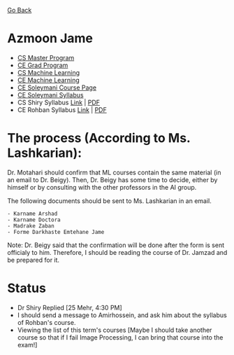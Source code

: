 [Go Back](https://github.com/arm-on/plan/blob/main/README.md)

# Azmoon Jame
- [CS Master Program](https://github.com/arm-on/plan/blob/main/materials/cs-master.pdf)
- [CE Grad Program](https://github.com/arm-on/plan/blob/main/materials/ce-grad.pdf)
- [CS Machine Learning](https://github.com/arm-on/plan/blob/main/materials/cs-ml.pdf)
- [CE Machine Learning](https://github.com/arm-on/plan/blob/main/materials/ce-ml.pdf)
- [CE Soleymani Course Page](http://ce.sharif.edu/courses/99-00/1/ce717-1/index.php/section/resources/file/resources)
- [CE Soleymani Syllabus](https://github.com/arm-on/plan/blob/main/materials/ML-Soleymani-Syllabus.pdf)
- CS Shiry Syllabus [Link](https://ce.aut.ac.ir/~shiry/lecture/machine-learning/ml.html#Syllabus) | [PDF](https://github.com/arm-on/plan/blob/main/materials/ML-Shiry-Syllabus.pdf)
- CE Rohban Syllabus [Link](https://docs.google.com/document/d/19zYwnmGbBs8Dupdvsw_owwUB7b1NEeuHGRdhYUmdx0Y/edit) | [PDF](https://github.com/arm-on/plan/blob/main/materials/ML-Rohban-Syllabus.pdf)

# The process (According to Ms. Lashkarian):

Dr. Motahari should confirm that ML courses contain the same material (in an email to Dr. Beigy).
Then, Dr. Beigy has some time to decide, either by himself or by consulting with the other professors in the AI group.

The following documents should be sent to Ms. Lashkarian in an email.

    - Karname Arshad
    - Karname Doctora
    - Madrake Zaban
    - Forme Darkhaste Emtehane Jame

Note: Dr. Beigy said that the confirmation will be done after the form is sent officialy to him. Therefore, I should be reading the course of Dr. Jamzad and be prepared for it.

# Status

- Dr Shiry Replied [25 Mehr, 4:30 PM]
- I should send a message to Amirhossein, and ask him about the syllabus of Rohban's course.
- Viewing the list of this term's courses [Maybe I should take another course so that if I fail Image Processing, I can bring that course into the exam!]